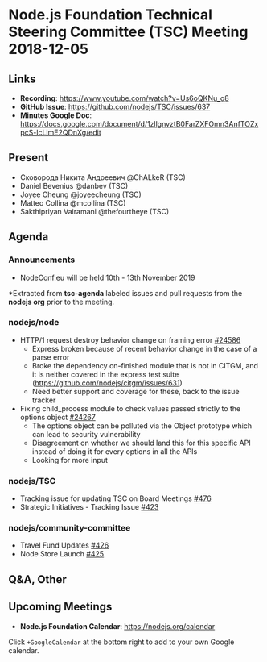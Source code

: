# Node.js Foundation Technical Steering Committee (TSC) Meeting 2018-12-05

## Links

* **Recording**: <https://www.youtube.com/watch?v=Us6oQKNu_o8>
* **GitHub Issue**: <https://github.com/nodejs/TSC/issues/637>
* **Minutes Google Doc**: <https://docs.google.com/document/d/1zllgnvztB0FarZXFOmn3AnfTOZxpcS-lcLlmE2QDnXg/edit>

## Present

* Сковорода Никита Андреевич @ChALkeR (TSC)
* Daniel Bevenius @danbev (TSC)
* Joyee Cheung @joyeecheung (TSC)
* Matteo Collina @mcollina (TSC)
* Sakthipriyan Vairamani @thefourtheye (TSC)

## Agenda

### Announcements

* NodeConf.eu will be held 10th - 13th November 2019

*Extracted from **tsc-agenda** labeled issues and pull requests from the **nodejs org** prior to the meeting.

### nodejs/node

* HTTP/1 request destroy behavior change on framing error [#24586](https://github.com/nodejs/node/issues/24586)
  * Express broken because of recent behavior change in the case of a parse error
  * Broke the dependency on-finished module that is not in CITGM, and it is neither covered in the express test suite (<https://github.com/nodejs/citgm/issues/631>)
  * Need better support and coverage for these, back to the issue tracker
* Fixing child_process module to check values passed strictly to the options object [#24267](https://github.com/nodejs/node/pull/24267)
  * The options object can be polluted via the Object prototype which can lead to security vulnerability
  * Disagreement on whether we should land this for this specific API instead of doing it for every options in all the APIs
  * Looking for more input

### nodejs/TSC

* Tracking issue for updating TSC on Board Meetings [#476](https://github.com/nodejs/TSC/issues/476)
* Strategic Initiatives - Tracking Issue [#423](https://github.com/nodejs/TSC/issues/423)

### nodejs/community-committee

* Travel Fund Updates [#426](https://github.com/nodejs/community-committee/issues/426)
* Node Store Launch [#425](https://github.com/nodejs/community-committee/issues/425)

## Q&A, Other

## Upcoming Meetings

* **Node.js Foundation Calendar**: <https://nodejs.org/calendar>

Click `+GoogleCalendar` at the bottom right to add to your own Google calendar.
